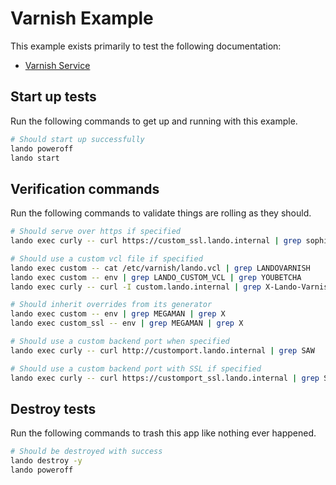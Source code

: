 # Varnish Example


This example exists primarily to test the following documentation:

* [Varnish Service](https://docs.devwithlando.io/tutorials/varnish.html)

## Start up tests

Run the following commands to get up and running with this example.

```bash
# Should start up successfully
lando poweroff
lando start
```

## Verification commands

Run the following commands to validate things are rolling as they should.

```bash
# Should serve over https if specified
lando exec curly -- curl https://custom_ssl.lando.internal | grep sophisticated

# Should use a custom vcl file if specified
lando exec custom -- cat /etc/varnish/lando.vcl | grep LANDOVARNISH
lando exec custom -- env | grep LANDO_CUSTOM_VCL | grep YOUBETCHA
lando exec curly -- curl -I custom.lando.internal | grep X-Lando-Varnish | grep capes

# Should inherit overrides from its generator
lando exec custom -- env | grep MEGAMAN | grep X
lando exec custom_ssl -- env | grep MEGAMAN | grep X

# Should use a custom backend port when specified
lando exec curly -- curl http://customport.lando.internal | grep SAW

# Should use a custom backend port with SSL if specified
lando exec curly -- curl https://customport_ssl.lando.internal | grep SAW
```

## Destroy tests

Run the following commands to trash this app like nothing ever happened.

```bash
# Should be destroyed with success
lando destroy -y
lando poweroff
```
